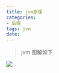 ```yaml
---
title: jvm原理
categories:
- 后端
tags: jvm
date: 
---
```

>jvm 图解如下

![](https://s2.ax1x.com/2019/12/21/Qvyp7j.jpg)

